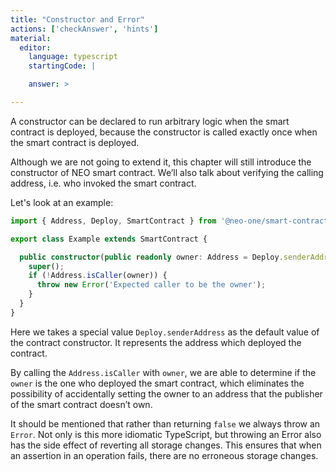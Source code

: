 ```yaml
---
title: "Constructor and Error"
actions: ['checkAnswer', 'hints']
material: 
  editor:
    language: typescript
    startingCode: |

    answer: > 

---
```


A constructor can be declared to run arbitrary logic when the smart contract is deployed, because the constructor is called exactly once when the smart contract is deployed.

Although we are not going to extend it, this chapter will still introduce the constructor of NEO smart contract. We’ll also talk about verifying the calling address, i.e. who invoked the smart contract.

Let's look at an example:

```typescript
import { Address, Deploy, SmartContract } from '@neo-one/smart-contract';

export class Example extends SmartContract {

  public constructor(public readonly owner: Address = Deploy.senderAddress) {
    super();
    if (!Address.isCaller(owner)) {
      throw new Error('Expected caller to be the owner');
    }
  }
}
```

Here we takes a special value `Deploy.senderAddress` as the default value of the contract constructor. It represents the address which deployed the contract.

By calling the `Address.isCaller` with `owner`, we are able to determine if the `owner` is the one who deployed the smart contract, which eliminates the possibility of accidentally setting the owner to an address that the publisher of the smart contract doesn’t own.

It should be mentioned that rather than returning `false` we always throw an `Error`. Not only is this more idiomatic TypeScript, but throwing an Error also has the side effect of reverting all storage changes. This ensures that when an assertion in an operation fails, there are no erroneous storage changes. 